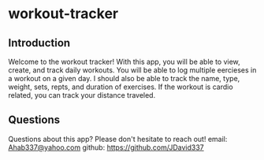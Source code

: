 # workout-tracker

## Introduction

Welcome to the workout tracker!  With this app, you will be able to view, create, and track daily workouts.  You will be able to log multiple eercieses in a workout on a given day.  I should also be able to track the name, type, weight, sets, repts, and duration of exercises.  If the workout is cardio related, you can track your distance traveled.

## Questions

Questions about this app? Please don't hesitate to reach out!
email: Ahab337@yahoo.com
github: https://github.com/JDavid337
